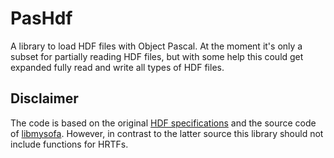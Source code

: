 # PasHdf

A library to load HDF files with Object Pascal. At the moment it's only a subset for partially reading HDF files, but with some help this could get expanded fully read and write all types of HDF files.

## Disclaimer
The code is based on the original [HDF specifications](https://support.hdfgroup.org/HDF5/doc/H5.format.html) and the source code of [libmysofa](https://github.com/hoene/libmysofa). However, in contrast to the latter source this library should not include functions for HRTFs.
